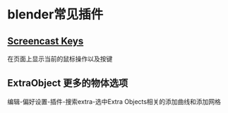 # blender常见插件

## [Screencast Keys](https://zhuanlan.zhihu.com/p/561183028)

在页面上显示当前的鼠标操作以及按键

## ExtraObject 更多的物体选项

编辑-偏好设置-插件-搜索extra-选中Extra Objects相关的添加曲线和添加网格
